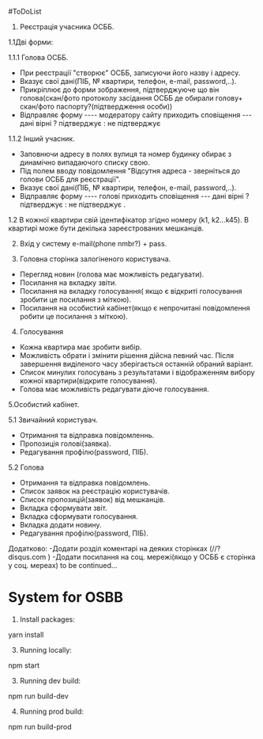 #ToDoList
1. Реєстрація учасника ОСББ.

1.1Дві форми: 

1.1.1 Голова ОСББ.
- При реєстрації  "створює"  ОСББ, записуючи його назву і адресу.
- Вказує свої дані(ПІБ,  № квартири, телефон, e-mail, password,..).
- Прикріплює до форми зображення, підтверджуюче що він голова(скан/фото протоколу засідання ОСББ де обирали голову+ скан/фото паспорту?(підтвердження особи))
- Відправляє форму ---- модератору сайту приходить сповіщення --- дані вірні ? підтверджує : не підтверджує 

1.1.2 Інший учасник.
- Заповнючи адресу в полях вулиця та номер будинку обирає з динамічно випадаючого списку свою. 
- Під полем вводу повідомлення "Відсутня адреса - зверніться до голови ОСББ для реєстрації".
- Вказує свої дані(ПІБ,  № квартири, телефон, e-mail, password,..).
- Відправляє форму ---- голові приходить сповіщення --- дані вірні ? підтверджує : не підтверджує .

1.2 В кожної квартири свій ідентифікатор згідно номеру (k1, k2...k45). 
В квартирі може бути декілька зареєстрованих мешканців.

2. Вхід у систему
e-mail(phone nmbr?) + pass.

3. Головна сторінка залогіненого користувача.

- Перегляд новин (голова має можливість редагувати).
- Посилання на вкладку звіти.
- Посилання на вкладку голосування( якщо є відкриті голосування зробити це посилання з міткою).
- Посилання на особистий кабінет(якщо є непрочитані повідомлення робити це посилання з міткою).

4. Голосування

- Кожна квартира має зробити вибір.
- Можливість обрати і змінити рішення дійсна певний час. Після завершення          	виділеного часу зберігається останній обраний варіант.
- Список минулих голосувань з результатами  і відображенням вибору кожної       	  квартири(відкрите голосування).
- Голова має можливість редагувати діюче голосування.

5.Особистий кабінет.

5.1 Звичайний користувач.
- Отримання та відправка повідомленнь.
- Пропозиція голові(заявка).
- Редагування профілю(password, ПІБ).

5.2 Голова
- Отримання та відправка повідомлень.
- Список заявок на реєстрацію користувачів.
- Список пропозицій(заявок) від мешканців.
- Вкладка сформувати звіт.
- Вкладка сформувати голосування.
- Вкладка додати новину.
- Редагування профілю(password, ПІБ).

Додатково:
-Додати розділ коментарі на деяких сторінках (//? disqus.com )
-Додати посилання на соц. мережі(якщо у ОСББ є сторінка у соц. мереах)
to be continued...

# System for OSBB
1) Install packages:

yarn install

3) Running locally:

npm start

3) Running dev build:

npm run build-dev

4) Running prod build:

npm run build-prod

